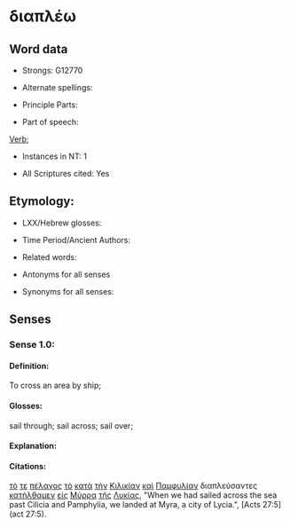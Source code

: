 # διαπλέω

<!-- Status: S2=NeedsFinalCheck -->
<!-- Lexica used for edits: BDAG, FFM, LN, A-S -->

## Word data

* Strongs: G12770

* Alternate spellings:

* Principle Parts: 

* Part of speech: 

[Verb](http://ugg.readthedocs.io/en/latest/verb.html); 

* Instances in NT: 1

* All Scriptures cited: Yes

## Etymology: 

* LXX/Hebrew glosses: 

* Time Period/Ancient Authors: 

* Related words: 

* Antonyms for all senses

* Synonyms for all senses: 

## Senses 

### Sense 1.0:

#### Definition: 

To cross an area by ship;

#### Glosses:

sail through; sail across; sail over;

#### Explanation:

#### Citations:

[τό](../G35880/01.md) [τε](../G50370/01.md) [πέλαγος](../G39890/01.md) [τὸ](../G35880/01.md) [κατὰ](../G25960/01.md) [τὴν](../G35880/01.md) [Κιλικίαν](../G27910/01.md) [καὶ](../G25320/01.md) [Παμφυλίαν](../G38280/01.md) διαπλεύσαντες [κατήλθαμεν](../G27180/01.md) [εἰς](../G15190/01.md) [Μύρρα](../G34600/01.md) [τῆς](../G35880/01.md) [Λυκίας](../G30730/01.md), 
"When we had sailed across the sea past Cilicia and Pamphylia, we landed at Myra, a city of Lycia.", 
[Acts 27:5](act 27:5).
